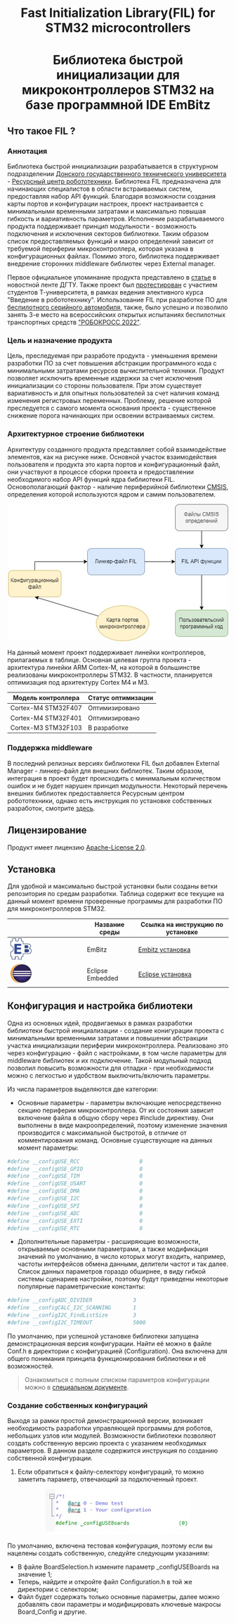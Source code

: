
<h1><p align="center"> 
Fast Initialization Library(FIL) for STM32 microcontrollers
</p></h1>
<h1><p align="center"> 
Библиотека быстрой инициализации для микроконтроллеров STM32 на базе программной IDE EmBitz
</p></h1>
<h3><p align="center"> 

## Что такое FIL ?

<h3>Аннотация</h3>

Библиотека быстрой инициализации разрабатывается в структурном подразделении [Донского государственного технического университета](https://donstu.ru/) - [Ресурсный центр робототехники](https://github.com/RCR-DSTU). Библиотека FIL предназначена для начинающих специалистов в области встраиваемых систем, предоставляя набор API функций. Благодаря возможности создания карты портов и конфигурации настроек, проект настраивается с минимальными временными затратами и максимально повышая гибкость и вариативность параметров. Исполнение разрабатываемого продукта поддерживает принцип модульности - возможность подключения и исключения секторов библиотеки. Таким образом список предоставляемых функций и макро определений зависит от требуемой периферии микроконтроллера, которая указана в конфигурационных файлах. Помимо этого, библиотека поддерживает внедрение сторонних middleware библиотек через External manager.

Первое официальное упоминание продукта представлено в [статье](https://donstu.ru/news/nauka/studenty-dgtu-predstavili-svoi-proekty-na-kongresse-molodykh-uchenykh/) в новостной ленте ДГТУ. Также проект был [протестирован](https://dzen.ru/media/donstu/v-resursnom-centre-robototehniki-dgtu-studentov-obuchaiut-na-mobilnyh-robotah-sobstvennogo-proizvodstva-63a19964c98aaa3ae26cade1) с участием студентов Т-университета, в рамках ведения элективного курса "Введение в робототехнику". Использование FIL при разработке ПО для [беспилотного серийного автомобиля](https://github.com/Casonka/Robocross), также, было успешно и позволило занять 3-е место на всероссийских открытых испытаниях беспилотных транспортных средств ["РОБОКРОСС 2022"](https://www.russianrobotics.ru/competition/robocros/).

<h3>Цель и назначение продукта</h3>
Цель, преследуемая при разработе продукта - уменьшения времени разработки ПО за счет повышения абстракции программного кода с минимальными затратами ресурсов вычислительной техники. Продукт позволяет исключить временные издержки за счет исключения инициализации со стороны пользователя. При этом существует вариативность и для опытных пользователей за счет наличия команд изменения регистровых переменных.
Проблему, решение которой преследуется с самого момента основания проекта - существенное снижение порога начинающих при освоении встраиваемых систем. 

<h3>Архитектурное строение библиотеки</h3>

Архитектуру созданного продукта представляет собой взаимодействие элементов, как на рисунке ниже. Основной участок взаимодействия пользователя и продукта это карта портов и конфигурационный файл, они участвуют в процессе сборки проекта и предоставлении необходимого набор API функций ядра библиотеки FIL. Основополагающий фактор - наличие периферийной библиотеки [CMSIS](https://developer.arm.com/tools-and-software/embedded/cmsis), определения которой используются ядром и самим пользователем.

<p align="center"> 
<img src=https://github.com/Casonka/FIL/blob/main/images/Architecture.jpg>
</p>

На данный момент проект поддерживает линейки контроллеров, прилагаемых в таблице. Основная целевая группа проекта - архитектура линейки ARM Cortex-M, на которой в большинстве реализованы микроконтроллеры STM32. В частности, планируется оптимизация под архитектуру Cortex M4 и M3.

| Модель контроллера | Статус оптимизации |
| ------ | ------ |
| Cortex-M4 STM32F407 | Оптимизировано |
| Cortex-M4 STM32F401 | Оптимизировано |
| Cortex-M3 STM32F103 | В разработке |

<h3>Поддержка middleware</h3>

В последний релизных версиях библиотеки FIL был добавлен External Manager - линкер-файл для внешних библиотек. Таким образом, интеграция в проект будет происходить с минимальным количеством ошибок и не будет нарушен принцип модульности. Некоторый перечень внешних библиотек предоставляется Ресурсным центром робототехники, однако есть инструкция по установке собственных разработок, смотрите [здесь]().

## Лицензирование

Продукт имеет лицензию [Apache-License 2.0](https://github.com/Casonka/FIL/blob/main/LICENSE).

## Установка 

Для удобной и максимально быстрой установки были созданы ветки репозитория по средам разработки. Таблица содержит все текущие на данный момент времени проверенные программы для разработки ПО для микроконтроллеров STM32.

|  | Название среды | Ссылка на инструкцию по установке |
| ------ | ------ | ------ |
| <img width=30% src=https://github.com/Casonka/FIL/blob/main/images/EmBitz.png> | EmBitz | [Embitz установка](https://github.com/Casonka/FIL-EmBitzDeploy) |
| <img width=30% src=https://github.com/Casonka/FIL/blob/main/images/Eclipse.png> | Eclipse Embedded | [Eclipse установка](https://github.com/Casonka/FIL-EclipseDeploy) |

## Конфигурация и настройка библиотеки 

Одна из основных идей, продвигаемых в рамках разработки библиотеки быстрой инициализации - создание конигурации проекта с минимальными временными затратами и повышении абстракции участка инициализации периферии микроконтроллера. Реализовано это через конфигурацию - файл с настройками, в том числе параметры для middleware библиотек и их подключение. Такой модульный подход позволил повысить возможности для отладки - при необходимости можно с легкостью и удобством выключить/включить параметры.

Из числа параметров выделяются две категории:
- Основные параметры - параметры включающие непосредственно секцию периферии микроконтроллера. От их состояния зависит включение файла в общую сбору через #include директиву. Они выполнены в виде макроопределений, поэтому изменение значения производится с максимальной быстротой, в отличие от комментирования команд. Основные существующие на данных момент параметры:

```sh
#define __configUSE_RCC                   0
#define __configUSE_GPIO                  0
#define __configUSE_TIM                   0
#define __configUSE_USART                 0
#define __configUSE_DMA                   0
#define __configUSE_I2C                   0
#define __configUSE_SPI                   0
#define __configUSE_ADC                   0
#define __configUSE_EXTI                  0
#define __configUSE_RTC                   0
```

- Дополнительные параметры - расширяющие возможности, открываемые основными параметрами, а также модификация значений по умолчанию, в число которых могут входить, например, частоты интерфейсов обмена данными, делители частот и так далее. Список данных параметров гораздо обширнее, в виду гибкой системы сценариев настройки, поэтому будут приведены некоторые популярные параметрические константы:

```sh
#define __configADC_DIVIDER             3
#define __configCALC_I2C_SCANNING       1
#define __configI2C_FindListSize        3
#define __configI2C_TIMEOUT             5000
```
По умолчанию, при успешной установке библиотеки запущена демонстрационная версия конфигурации. Найти её можно в файле Conf.h в директории с конфигурацией (Configuration). Она включена для общего понимания принципа функционирования библиотеки и её возможностей.

> Ознакомиться с полным списком параметров конфигурации можно в [специальном документе]().
<h3>Создание собственных конфигураций</h3>

Выходя за рамки простой демонстрационной версии, возникает необходимость разработки управляющей программы для роботов, небольших узлов или модулей. Возможности библиотеки позволяют создать собственную версию проекта с указанием необходимых параметров. В данном разделе содержится инструкция по созданию собственной конфигурации.

1) Если обратиться к файлу-селектору конфигураций, то можно заметить параметр, отвечающий за подключенный проект. 

<p align="center"> 
<img src=https://github.com/Casonka/FIL/blob/main/images/Selector.jpg>
</p>

По умолчанию, включена тестовая конфигурация, поэтому если вы нацелены создать собственную, следуйте следующим указаниям:

- В файле BoardSelection.h измените параметр _configUSEBoards на значение 1;
- Теперь, найдите и откройте файл Configuration.h в той же директории с селектором;
- Файл будет содержать только основные параметры, далее можно добавлять свои параметры и модифицировать ключевые макросы Board_Config и другие.
